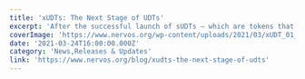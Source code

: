 ```yaml
---
title: 'xUDTs: The Next Stage of UDTs'
excerpt: 'After the successful launch of sUDTs — which are tokens that can be easily created by users to tokenize assets while being secured on Nervos’ CKB Layer One blockchain — Nervos is excited to introduce '
coverImage: 'https://www.nervos.org/wp-content/uploads/2021/03/xUDT_01_1-810x456.png'
date: '2021-03-24T16:00:00.000Z'
category: 'News,Releases & Updates'
link: 'https://www.nervos.org/blog/xudts-the-next-stage-of-udts'
---
```



